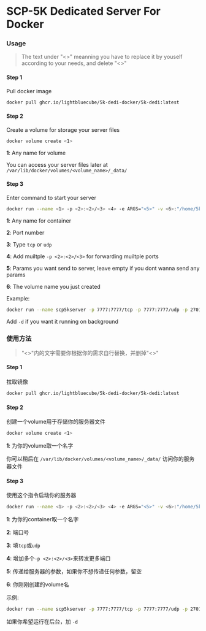 # SCP-5K Dedicated Server For Docker

### Usage

> The text under "<>" meanning you have to replace it by youself according to your needs, and delete "<>"

#### Step 1

Pull docker image

```bash
docker pull ghcr.io/lightbluecube/5k-dedi-docker/5k-dedi:latest
```

#### Step 2

Create a volume for storage your server files

```bash
docker volume create <1>
```

**1**: Any name for volume

You can access your server files later at `/var/lib/docker/volumes/<volume_name>/_data/`

#### Step 3

Enter command to start your server

```bash
docker run --name <1> -p <2>:<2>/<3> <4> -e ARGS="<5>" -v <6>:"/home/5k/Steam/steamapps/common/SCP Pandemic Dedicated Server" ghcr.io/lightbluecube/5k-dedi-docker/5k-dedi
```

**1**: Any name for container

**2**: Port number

**3**: Type `tcp` or `udp`

**4**: Add muiltple `-p <2>:<2>/<3>` for forwarding muiltple ports

**5**: Params you want send to server, leave empty if you dont wanna send any params

**6**: The volume name you just created

Example:

```bash
docker run --name scp5kserver -p 7777:7777/tcp -p 7777:7777/udp -p 27015:27015/tcp -p 27015:27015/udp -e ARGS="M_Sewer_CanalPVP -maprotation=M_Sewer_CanalPVP" -v 5k_volume:"/home/5k/Steam/steamapps/common/SCP Pandemic Dedicated Server" ghcr.io/lightbluecube/5k-dedi-docker/5k-dedi
```

Add `-d` if you want it running on background

### 使用方法

> "<>"内的文字需要你根据你的需求自行替换，并删掉"<>"

#### Step 1

拉取镜像

```bash
docker pull ghcr.io/lightbluecube/5k-dedi-docker/5k-dedi:latest
```

#### Step 2

创建一个volume用于存储你的服务器文件

```bash
docker volume create <1>
```

**1**: 为你的volume取一个名字

你可以稍后在 `/var/lib/docker/volumes/<volume_name>/_data/` 访问你的服务器文件

#### Step 3

使用这个指令启动你的服务器

```bash
docker run --name <1> -p <2>:<2>/<3> <4> -e ARGS="<5>" -v <6>:"/home/5k/Steam/steamapps/common/SCP Pandemic Dedicated Server" ghcr.io/lightbluecube/5k-dedi-docker/5k-dedi
```

**1**: 为你的container取一个名字

**2**: 端口号

**3**: 填`tcp`或`udp`

**4**: 增加多个`-p <2>:<2>/<3>`来转发更多端口

**5**: 传递给服务器的参数，如果你不想传递任何参数，留空

**6**: 你刚刚创建的volume名

示例:

```bash
docker run --name scp5kserver -p 7777:7777/tcp -p 7777:7777/udp -p 27015:27015/tcp -p 27015:27015/udp -e ARGS="M_Sewer_CanalPVP -maprotation=M_Sewer_CanalPVP" -v 5k_volume:"/home/5k/Steam/steamapps/common/SCP Pandemic Dedicated Server" ghcr.io/lightbluecube/5k-dedi-docker/5k-dedi
```

如果你希望运行在后台，加 `-d`
